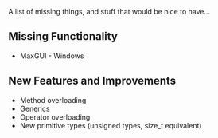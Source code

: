 A list of missing things, and stuff that would be nice to have...


## Missing Functionality

* MaxGUI - Windows

## New Features and Improvements

* Method overloading
* Generics
* Operator overloading
* New primitive types (unsigned types, size_t equivalent)

